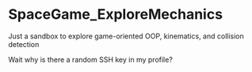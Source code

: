 # SpaceGame_ExploreMechanics
Just a sandbox to explore game-oriented OOP, kinematics, and collision detection

Wait why is there a random SSH key in my profile?
